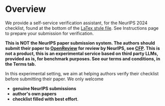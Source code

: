# Overview 


We provide a self-service verification assistant, for the NeurIPS 2024 checklist, found at the bottom of the [LaTex style file](https://media.neurips.cc/Conferences/NeurIPS2024/Styles.zip).  See Instructions page to prepare your submission for verification.

**This is NOT the NeurIPS paper submission system. The authors should submit their paper to [OpenReview](https://openreview.net/group?id=NeurIPS.cc/2024/Conference) for review by NeurIPS, see [CFP](https://neurips.cc/Conferences/2024/CallForPapers). This is not a product, this is an experimental service based on third party LLMs, provided as is, for benchmark purposes. See our terms and conditions, in the Terms tab.**

In this experimental setting, we aim at helping authors verify their checklist before submitting their paper. We only welcome 
- **genuine NeurIPS submissions**
- **author's own papers**
- **checklist filled with best effort**.